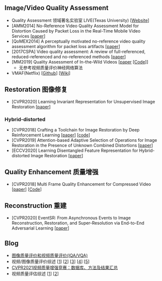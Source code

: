 ## Image/Video Quality Assessment
- Quality Assessment 领域著名实验室 LIVE(Texas University) [[Website](https://live.ece.utexas.edu/research.php)]
- [AMM2014] No-Reference Video Quality Assessment Model for Distortion Caused by Packet Loss in the Real-Time Mobile Video Services [[paper](https://www.hindawi.com/journals/am/2014/606493/)]
- [QoMEX2014] A perceptually motivated no-reference video quality assessment algorithm for packet loss artifacts [[paper](https://ieeexplore.ieee.org/document/6982296)]
- [2017CSPA] Video quality assessment: A review of full-referenced, reduced-referenced and no-referenced methods [[paper](https://ieeexplore.ieee.org/document/8064957)]
- [MM2019] Quality Assessment of In-the-Wild Videos [[paper](https://arxiv.org/abs/1908.00375) [[Code](https://github.com/lidq92/VSFA)]]
  - 无参考视频质量评价神经网络算法
- VMAF(Netflix) [[Github](https://github.com/Netflix/vmaf)] [[Wiki](https://en.wikipedia.org/wiki/Video_Multimethod_Assessment_Fusion)]


## Restoration 图像修复
- [CVPR2020] Learning Invariant Representation for Unsupervised Image Restoration [[paper](https://arxiv.org/abs/2003.12769)]


### Hybrid-distorted
- [CVPR2018] Crafting a Toolchain for Image Restoration by Deep Reinforcement Learning [[paper](https://arxiv.org/abs/1804.03312)] [[code](https://github.com/yuke93/RL-Restore)]
- [CVPR2019] Attention-based Adaptive Selection of Operations for Image Restoration in the Presence of Unknown Combined Distortions [[paper](https://arxiv.org/abs/1812.00733)]
- [ECCV2020] Learning Disentangled Feature Representation for Hybrid-distorted Image Restoration [[paper](https://arxiv.org/pdf/2007.11430.pdf)]


## Quality Enhancement 质量增强
- [CVPR2018] Multi Frame Quality Enhancement for Compressed Video [[paper](https://link.zhihu.com/?target=http%3A//arxiv.org/abs/1803.04680)] [[Code](github.com/ryangBUAA/MFQE.git)]


## Reconstruction 重建
- [CVPR2020] EventSR: From Asynchronous Events to Image Reconstruction, Restoration, and Super-Resolution via End-to-End Adversarial Learning [[paper](https://arxiv.org/abs/2003.07640)]



## Blog
- [图像质量评价和视频质量评价(IQA/VQA)](https://www.cnblogs.com/buyizhiyou/p/12090605.html)
- 视频/图像质量评价综述 [[1](https://zhuanlan.zhihu.com/p/54539091)] [[2](https://zhuanlan.zhihu.com/p/54950132)] [[3](https://zhuanlan.zhihu.com/p/55101558)] [[4](https://zhuanlan.zhihu.com/p/55111820)] [[5](https://zhuanlan.zhihu.com/p/55189941)]
- [CVPR2021视频质量增强竞赛：数据库、方法及结果汇总](https://zhuanlan.zhihu.com/p/368256419)
- 视频质量评估综述 [[1](https://testerhome.com/topics/19932)] [[2](https://testerhome.com/topics/20107)]
